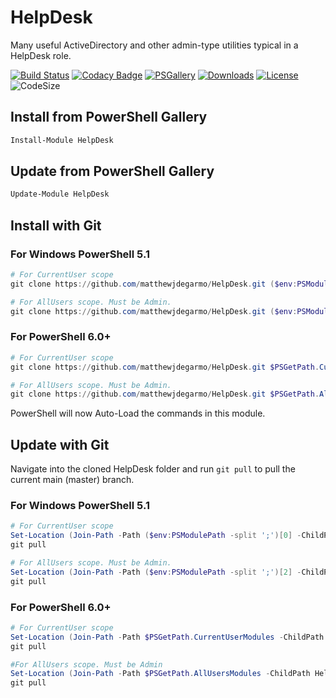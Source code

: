 # HelpDesk
Many useful ActiveDirectory and other admin-type utilities typical in a HelpDesk role.

[![Build Status](https://dev.azure.com/matthewjdegarmo/HelpDesk/_apis/build/status/matthewjdegarmo.HelpDesk?branchName=master)](https://dev.azure.com/matthewjdegarmo/HelpDesk/_build/latest?definitionId=1&branchName=master)
[![Codacy Badge](https://app.codacy.com/project/badge/Grade/5c2c95ff19f146a8ad59c994bbecbebc)](https://www.codacy.com/manual/matthewjdegarmo/HelpDesk?utm_source=github.com&amp;utm_medium=referral&amp;utm_content=matthewjdegarmo/HelpDesk&amp;utm_campaign=Badge_Grade)
[![PSGallery](https://img.shields.io/powershellgallery/v/HelpDesk?color=G&label=PowerShell%20Gallery)](https://www.powershellgallery.com/packages/HelpDesk/)
[![Downloads](https://img.shields.io/powershellgallery/dt/HelpDesk?label=Downloads)](https://www.powershellgallery.com/packages/HelpDesk/)
[![License](https://img.shields.io/github/license/matthewjdegarmo/HelpDesk?color=g&label=License)](https://github.com/matthewjdegarmo/HelpDesk/blob/master/LICENSE)
![CodeSize](https://img.shields.io/github/languages/code-size/matthewjdegarmo/HelpDesk?label=Code%20Size)
<!--
[![Known Vulnerabilities](https://snyk.io/test/github/dwyl/hapi-auth-jwt2/badge.svg)](https://snyk.io/test/github/matthewjdegarmo/HelpDesk)
-->
## Install from PowerShell Gallery
```powershell
Install-Module HelpDesk
```
## Update from PowerShell Gallery
```powershell
Update-Module HelpDesk
```

## Install with Git
### For Windows PowerShell 5.1 ###
```powershell
# For CurrentUser scope
git clone https://github.com/matthewjdegarmo/HelpDesk.git ($env:PSModulePath -split ';')[0]

# For AllUsers scope. Must be Admin.
git clone https://github.com/matthewjdegarmo/HelpDesk.git ($env:PSModulePath -split ';')[2]
```
### For PowerShell 6.0+ ###
```powershell
# For CurrentUser scope
git clone https://github.com/matthewjdegarmo/HelpDesk.git $PSGetPath.CurrentUserModules

# For AllUsers scope. Must be Admin.
git clone https://github.com/matthewjdegarmo/HelpDesk.git $PSGetPath.AllUsersModules
```

PowerShell will now Auto-Load the commands in this module.

## Update with Git
Navigate into the cloned HelpDesk folder and run `git pull` to pull the current main (master) branch.
### For Windows PowerShell 5.1 ###
```powershell
# For CurrentUser scope
Set-Location (Join-Path -Path ($env:PSModulePath -split ';')[0] -ChildPath HelpDesk)
git pull

# For AllUsers scope. Must be Admin.
Set-Location (Join-Path -Path ($env:PSModulePath -split ';')[2] -ChildPath HelpDesk)
git pull
```
### For PowerShell 6.0+ ###
```powershell
# For CurrentUser scope
Set-Location (Join-Path -Path $PSGetPath.CurrentUserModules -ChildPath HelpDesk)
git pull

#For AllUsers scope. Must be Admin
Set-Location (Join-Path -Path $PSGetPath.AllUsersModules -ChildPath HelpDesk)
git pull
```

